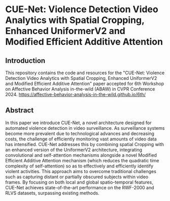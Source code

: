 # CUE-Net: Violence Detection Video Analytics with Spatial Cropping, Enhanced UniformerV2 and Modified Efficient Additive Attention

## Introduction
This repository contains the code and resources for the "CUE-Net: Violence Detection Video Analytics with Spatial Cropping, Enhanced UniformerV2 and Modified Efficient Additive Attention" paper accepted for 6th Workshop on Affective Behavior Analysis in-the-wild (ABAW) in CVPR Conference 2024. https://affective-behavior-analysis-in-the-wild.github.io/6th/

## Abstract
In this paper we introduce CUE-Net, a novel architecture designed for automated violence detection in video surveillance. As surveillance systems become more prevalent due to technological advances and decreasing costs, the challenge of efficiently monitoring vast amounts of video data has intensified. CUE-Net addresses this by combining spatial Cropping with an enhanced version of the UniformerV2 architecture, integrating convolutional and self-attention mechanisms alongside a novel Modified Efficient Additive Attention mechanism (which reduces the quadratic time complexity of self-attention) so as to effectively and efficiently identify violent activities. This approach aims to overcome traditional challenges such as capturing distant or partially obscured subjects within video frames. By focusing on both local and global spatio-temporal features, CUE-Net achieves state-of-the-art performance on the RWF-2000 and RLVS datasets, surpassing existing methods.
